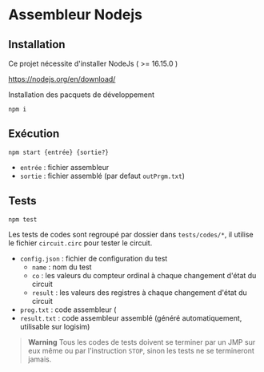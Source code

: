 # Assembleur Nodejs

## Installation

Ce projet nécessite d'installer NodeJs ( >= 16.15.0 )

https://nodejs.org/en/download/

Installation des pacquets de développement

```
npm i
```

## Exécution

```
npm start {entrée} {sortie?}
```

- ```entrée``` : fichier assembleur
- ```sortie``` : fichier assemblé (par defaut ```outPrgm.txt```)

## Tests

```
npm test
```

Les tests de codes sont regroupé par dossier dans ```tests/codes/*```, il utilise le fichier ```circuit.circ``` pour tester le circuit. 
- ```config.json``` : fichier de configuration du test
  - ```name``` : nom du test   
  - ```co``` : les valeurs du compteur ordinal à chaque changement d'état du circuit   
  - ```result``` : les valeurs des registres à chaque changement d'état du circuit
- ```prog.txt``` : code assembleur (
- ```result.txt``` : code assembleur assemblé (généré automatiquement, utilisable sur logisim)

> **Warning**
> Tous les codes de tests doivent se terminer par un JMP sur eux même ou par l'instruction ```STOP```, sinon les tests ne se termineront jamais.
